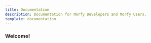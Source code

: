 ```yaml
---
title: Documentation
description: Documentation for Morfy Developers and Morfy Users.
template: documentation
---
```


### Welcome!
